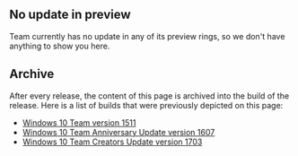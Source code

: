 ## No update in preview
Team currently has no update in any of its preview rings, so we don't have anything to show you here.

## Archive
After every release, the content of this page is archived into the build of the release. Here is a list of builds that were previously depicted on this page:

- [Windows 10 Team version 1511](https://changewindows.org/build/10586/team)
- [Windows 10 Team Anniversary Update version 1607](https://changewindows.org/build/14393/team)
- [Windows 10 Team Creators Update version 1703](https://changewindows.org/build/15063/team)